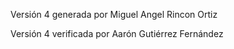 Versión 4 generada por Miguel Angel Rincon Ortiz


Versión 4 verificada por Aarón Gutiérrez Fernández
